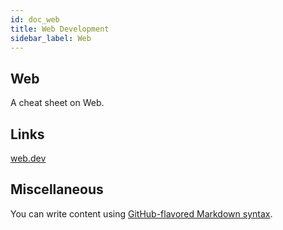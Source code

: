 ```yaml
---
id: doc_web
title: Web Development
sidebar_label: Web
---
```


## Web

A cheat sheet on Web.

## Links

[web.dev](https://web.dev/)

## Miscellaneous

You can write content using [GitHub-flavored Markdown syntax](https://github.github.com/gfm/).
